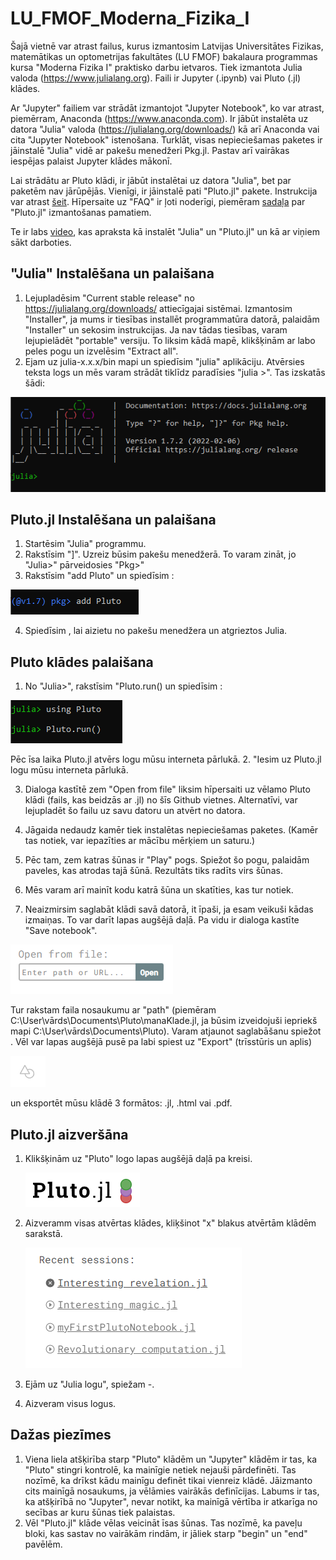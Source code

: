# LU_FMOF_Moderna_Fizika_I

Šajā vietnē var atrast failus, kurus izmantosim Latvijas Universitātes Fizikas, matemātikas un optometrijas fakultātes (LU FMOF) bakalaura programmas kursa "Moderna Fizika I" praktisko darbu ietvaros. Tiek izmantota Julia valoda (https://www.julialang.org). Faili ir Jupyter (.ipynb) vai Pluto (.jl) klādes. 

Ar "Jupyter" failiem var strādāt izmantojot "Jupyter Notebook", ko var atrast, piemērram, Anaconda (https://www.anaconda.com). Ir jābūt instalēta uz datora "Julia" valoda (https://julialang.org/downloads/) kā arī Anaconda vai cita "Jupyter Notebook" istenošana.  Turklāt, visas nepieciešamas paketes ir jāinstalē "Julia" vidē ar pakešu menedžeri Pkg.jl. Pastav arī vairākas iespējas palaist Jupyter klādes mākonī.  

Lai strādātu ar Pluto klādi, ir jābūt instalētai uz datora "Julia", bet par paketēm nav jārūpējās. Vienīgi, ir jāinstalē pati "Pluto.jl" pakete. Instrukcija var atrast [šeit](https://www.juliapackages.com/p/pluto). Hīpersaite uz "FAQ" ir ļoti noderīgi, piemēram [sadaļa](https://github.com/fonsp/Pluto.jl/wiki/%F0%9F%94%8E-Basic-Commands-in-Pluto) par "Pluto.jl" izmantošanas pamatiem.     

Te ir labs [video](https://www.youtube.com/embed/OOjKEgbt8AI), kas apraksta kā instalēt "Julia" un "Pluto.jl" un kā ar viņiem sākt darboties.


## "Julia" Instalēšana un palaišana
1. Lejupladēsim "Current stable release" no https://julialang.org/downloads/ attiecīgajai sistēmai. Izmantosim "Installer", ja mums ir tiesības installēt programmatūra datorā, palaidām "Installer" un sekosim instrukcijas. Ja nav tādas tiesības, varam lejupielādēt "portable" versiju. To liksim kādā mapē, klikšķinām ar labo peles pogu un izvelēsim "Extract all". 
2. Ejam uz julia-x.x.x/bin mapi un spiedīsim "julia" aplikāciju. Atvērsies teksta logs un mēs varam strādāt tiklīdz paradīsies "julia >". Tas izskatās šādi:

![This is an image](/assets/images/Julia-startup.PNG)

## Pluto.jl Instalēšana un palaišana
1. Startēsim "Julia" programmu.
3. Rakstīsim "]". Uzreiz būsim pakešu menedžerā. To varam zināt, jo "Julia>" pārveidosies "Pkg>"
4. Rakstīsim "add Pluto" un spiedīsim <ENTER>:
  
![add_Pluto](/assets/images/add_Pluto.PNG)
  
4. Spiedīsim <BACKSPACE>, lai aizietu no pakešu menedžera un atgrieztos Julia. 
  
## Pluto klādes palaišana
1. No "Julia>", rakstīsim "Pluto.run() un spiedīsim <ENTER>:
  
![Pluto_run](/assets/images/Pluto_run.PNG)

Pēc īsa laika Pluto.jl atvērs logu mūsu interneta pārlukā.
2. "Iesim uz Pluto.jl logu mūsu interneta pārlukā.
  
3. Dialoga kastītē zem "Open from file" liksim hīpersaiti uz vēlamo Pluto klādi (fails, kas beidzās ar .jl) no šīs Github vietnes. Alternatīvi, var lejupladēt šo failu uz savu datoru un atvērt no datora. 
  
4. Jāgaida nedaudz kamēr tiek instalētas nepieciešamas paketes. (Kamēr tas notiek, var iepazīties ar mācību mērķiem un saturu.)
  
5. Pēc tam, zem katras šūnas ir "Play" pogs. Spiežot šo pogu, palaidām paveles, kas atrodas tajā šūnā. Rezultāts tiks radīts virs šūnas. 
  
6. Mēs varam arī mainīt kodu katrā šūna un skatīties, kas tur notiek.
  
7. Neaizmirsim saglabāt klādi savā datorā, it īpaši, ja esam veikuši kādas izmaiņas. To var darīt lapas augšējā daļā. Pa vidu ir dialoga kastīte "Save notebook". 
   
  ![file_dialog](/assets/images/Open_from_file.PNG)
   
  Tur rakstam faila nosaukumu ar "path" (piemēram C:\User\vārds\Documents\Pluto\manaKlade.jl, ja būsim izveidojuši iepriekš mapi C:\User\vārds\Documents\Pluto). Varam atjaunot saglabāšanu spiežot <Ctrl-S>. Vēl var lapas augšējā pusē pa labi spiest uz "Export" (trīsstūris un aplis) 
  
  ![export](/assets/images/export.PNG) 
  
  un eksportēt mūsu klādē 3 formātos: .jl, .html vai .pdf. 
  
## Pluto.jl aizveršāna

1. Klikšķinām uz "Pluto" logo lapas augšējā daļā pa kreisi.
  
   ![menu](/assets/images/main_menu.PNG) 
  
2. Aizveramm visas atvērtas klādes, kliķšinot "x" blakus atvērtām klādēm sarakstā.
  
     ![exit](/assets/images/logging-out.PNG) 
  
3. Ejām uz "Julia logu", spiežam <Ctrl>-<C>. 
4. Aizveram visus logus. 
  
## Dažas piezīmes
1. Viena liela atšķirība starp "Pluto" klādēm un "Jupyter" klādēm ir tas, ka "Pluto" stingri kontrolē, ka mainīgie netiek nejauši pārdefinēti. Tas nozīmē, ka drīkst kādu mainīgu definēt tikai vienreiz klādē. Jāizmanto cits mainīgā nosaukums, ja vēlāmies vairākās definīcijas. Labums ir tas, ka atšķirībā no "Jupyter", nevar notikt, ka mainīgā vērtība ir atkarīga no secības ar kuru šūnas tiek palaistas. 
2. Vēl "Pluto.jl" klāde vēlas veicināt īsas šūnas. Tas nozīmē, ka paveļu bloki, kas sastav no vairākām rindām, ir jāliek starp "begin" un "end" pavēlēm.  
